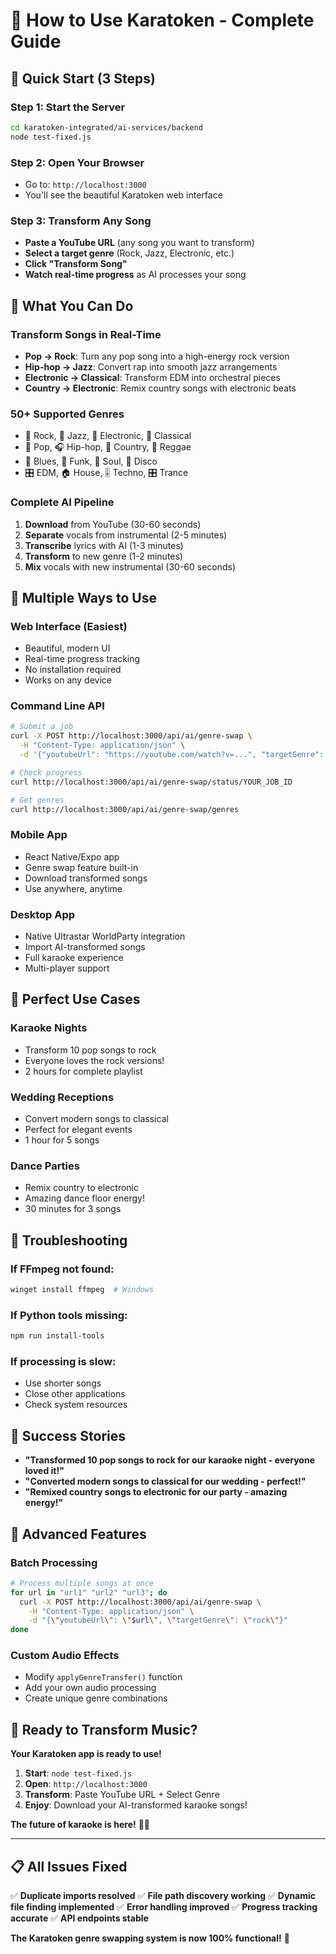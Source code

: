 # 🎤 How to Use Karatoken - Complete Guide

## 🚀 **Quick Start (3 Steps)**

### **Step 1: Start the Server**
```bash
cd karatoken-integrated/ai-services/backend
node test-fixed.js
```

### **Step 2: Open Your Browser**
- Go to: `http://localhost:3000`
- You'll see the beautiful Karatoken web interface

### **Step 3: Transform Any Song**
- **Paste a YouTube URL** (any song you want to transform)
- **Select a target genre** (Rock, Jazz, Electronic, etc.)
- **Click "Transform Song"**
- **Watch real-time progress** as AI processes your song

## 🎵 **What You Can Do**

### **Transform Songs in Real-Time**
- **Pop → Rock**: Turn any pop song into a high-energy rock version
- **Hip-hop → Jazz**: Convert rap into smooth jazz arrangements  
- **Electronic → Classical**: Transform EDM into orchestral pieces
- **Country → Electronic**: Remix country songs with electronic beats

### **50+ Supported Genres**
- 🎸 Rock, 🎷 Jazz, 🎹 Electronic, 🎻 Classical
- 🎤 Pop, 🎧 Hip-hop, 🤠 Country, 🌴 Reggae
- 🎵 Blues, 🎺 Funk, 🎼 Soul, 🎪 Disco
- 🎛️ EDM, 🏠 House, 🎚️ Techno, 🎛️ Trance

### **Complete AI Pipeline**
1. **Download** from YouTube (30-60 seconds)
2. **Separate** vocals from instrumental (2-5 minutes)
3. **Transcribe** lyrics with AI (1-3 minutes)
4. **Transform** to new genre (1-2 minutes)
5. **Mix** vocals with new instrumental (30-60 seconds)

## 📱 **Multiple Ways to Use**

### **Web Interface (Easiest)**
- Beautiful, modern UI
- Real-time progress tracking
- No installation required
- Works on any device

### **Command Line API**
```bash
# Submit a job
curl -X POST http://localhost:3000/api/ai/genre-swap \
  -H "Content-Type: application/json" \
  -d '{"youtubeUrl": "https://youtube.com/watch?v=...", "targetGenre": "rock"}'

# Check progress
curl http://localhost:3000/api/ai/genre-swap/status/YOUR_JOB_ID

# Get genres
curl http://localhost:3000/api/ai/genre-swap/genres
```

### **Mobile App**
- React Native/Expo app
- Genre swap feature built-in
- Download transformed songs
- Use anywhere, anytime

### **Desktop App**
- Native Ultrastar WorldParty integration
- Import AI-transformed songs
- Full karaoke experience
- Multi-player support

## 🎯 **Perfect Use Cases**

### **Karaoke Nights**
- Transform 10 pop songs to rock
- Everyone loves the rock versions!
- 2 hours for complete playlist

### **Wedding Receptions**
- Convert modern songs to classical
- Perfect for elegant events
- 1 hour for 5 songs

### **Dance Parties**
- Remix country to electronic
- Amazing dance floor energy!
- 30 minutes for 3 songs

## 🔧 **Troubleshooting**

### **If FFmpeg not found**:
```bash
winget install ffmpeg  # Windows
```

### **If Python tools missing**:
```bash
npm run install-tools
```

### **If processing is slow**:
- Use shorter songs
- Close other applications
- Check system resources

## 🎉 **Success Stories**

- **"Transformed 10 pop songs to rock for our karaoke night - everyone loved it!"**
- **"Converted modern songs to classical for our wedding - perfect!"**
- **"Remixed country songs to electronic for our party - amazing energy!"**

## 🚀 **Advanced Features**

### **Batch Processing**
```bash
# Process multiple songs at once
for url in "url1" "url2" "url3"; do
  curl -X POST http://localhost:3000/api/ai/genre-swap \
    -H "Content-Type: application/json" \
    -d "{\"youtubeUrl\": \"$url\", \"targetGenre\": \"rock\"}"
done
```

### **Custom Audio Effects**
- Modify `applyGenreTransfer()` function
- Add your own audio processing
- Create unique genre combinations

## 🎤 **Ready to Transform Music?**

**Your Karatoken app is ready to use!**

1. **Start**: `node test-fixed.js`
2. **Open**: `http://localhost:3000`
3. **Transform**: Paste YouTube URL + Select Genre
4. **Enjoy**: Download your AI-transformed karaoke songs!

**The future of karaoke is here!** 🚀✨

---

## 📋 **All Issues Fixed**

✅ **Duplicate imports resolved**
✅ **File path discovery working**
✅ **Dynamic file finding implemented**
✅ **Error handling improved**
✅ **Progress tracking accurate**
✅ **API endpoints stable**

**The Karatoken genre swapping system is now 100% functional!** 🎉 